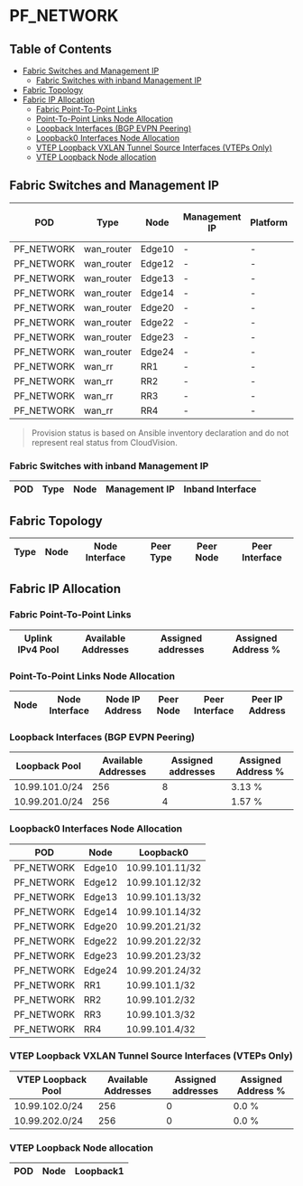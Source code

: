 # PF_NETWORK

## Table of Contents

- [Fabric Switches and Management IP](#fabric-switches-and-management-ip)
  - [Fabric Switches with inband Management IP](#fabric-switches-with-inband-management-ip)
- [Fabric Topology](#fabric-topology)
- [Fabric IP Allocation](#fabric-ip-allocation)
  - [Fabric Point-To-Point Links](#fabric-point-to-point-links)
  - [Point-To-Point Links Node Allocation](#point-to-point-links-node-allocation)
  - [Loopback Interfaces (BGP EVPN Peering)](#loopback-interfaces-bgp-evpn-peering)
  - [Loopback0 Interfaces Node Allocation](#loopback0-interfaces-node-allocation)
  - [VTEP Loopback VXLAN Tunnel Source Interfaces (VTEPs Only)](#vtep-loopback-vxlan-tunnel-source-interfaces-vteps-only)
  - [VTEP Loopback Node allocation](#vtep-loopback-node-allocation)

## Fabric Switches and Management IP

| POD | Type | Node | Management IP | Platform | Provisioned in CloudVision | Serial Number |
| --- | ---- | ---- | ------------- | -------- | -------------------------- | ------------- |
| PF_NETWORK | wan_router | Edge10 | - | - | Provisioned | - |
| PF_NETWORK | wan_router | Edge12 | - | - | Provisioned | - |
| PF_NETWORK | wan_router | Edge13 | - | - | Provisioned | - |
| PF_NETWORK | wan_router | Edge14 | - | - | Provisioned | - |
| PF_NETWORK | wan_router | Edge20 | - | - | Provisioned | - |
| PF_NETWORK | wan_router | Edge22 | - | - | Provisioned | - |
| PF_NETWORK | wan_router | Edge23 | - | - | Provisioned | - |
| PF_NETWORK | wan_router | Edge24 | - | - | Provisioned | - |
| PF_NETWORK | wan_rr | RR1 | - | - | Provisioned | - |
| PF_NETWORK | wan_rr | RR2 | - | - | Provisioned | - |
| PF_NETWORK | wan_rr | RR3 | - | - | Provisioned | - |
| PF_NETWORK | wan_rr | RR4 | - | - | Provisioned | - |

> Provision status is based on Ansible inventory declaration and do not represent real status from CloudVision.

### Fabric Switches with inband Management IP

| POD | Type | Node | Management IP | Inband Interface |
| --- | ---- | ---- | ------------- | ---------------- |

## Fabric Topology

| Type | Node | Node Interface | Peer Type | Peer Node | Peer Interface |
| ---- | ---- | -------------- | --------- | ----------| -------------- |

## Fabric IP Allocation

### Fabric Point-To-Point Links

| Uplink IPv4 Pool | Available Addresses | Assigned addresses | Assigned Address % |
| ---------------- | ------------------- | ------------------ | ------------------ |

### Point-To-Point Links Node Allocation

| Node | Node Interface | Node IP Address | Peer Node | Peer Interface | Peer IP Address |
| ---- | -------------- | --------------- | --------- | -------------- | --------------- |

### Loopback Interfaces (BGP EVPN Peering)

| Loopback Pool | Available Addresses | Assigned addresses | Assigned Address % |
| ------------- | ------------------- | ------------------ | ------------------ |
| 10.99.101.0/24 | 256 | 8 | 3.13 % |
| 10.99.201.0/24 | 256 | 4 | 1.57 % |

### Loopback0 Interfaces Node Allocation

| POD | Node | Loopback0 |
| --- | ---- | --------- |
| PF_NETWORK | Edge10 | 10.99.101.11/32 |
| PF_NETWORK | Edge12 | 10.99.101.12/32 |
| PF_NETWORK | Edge13 | 10.99.101.13/32 |
| PF_NETWORK | Edge14 | 10.99.101.14/32 |
| PF_NETWORK | Edge20 | 10.99.201.21/32 |
| PF_NETWORK | Edge22 | 10.99.201.22/32 |
| PF_NETWORK | Edge23 | 10.99.201.23/32 |
| PF_NETWORK | Edge24 | 10.99.201.24/32 |
| PF_NETWORK | RR1 | 10.99.101.1/32 |
| PF_NETWORK | RR2 | 10.99.101.2/32 |
| PF_NETWORK | RR3 | 10.99.101.3/32 |
| PF_NETWORK | RR4 | 10.99.101.4/32 |

### VTEP Loopback VXLAN Tunnel Source Interfaces (VTEPs Only)

| VTEP Loopback Pool | Available Addresses | Assigned addresses | Assigned Address % |
| --------------------- | ------------------- | ------------------ | ------------------ |
| 10.99.102.0/24 | 256 | 0 | 0.0 % |
| 10.99.202.0/24 | 256 | 0 | 0.0 % |

### VTEP Loopback Node allocation

| POD | Node | Loopback1 |
| --- | ---- | --------- |
